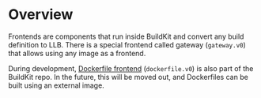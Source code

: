 # Overview

Frontends are components that run inside BuildKit and convert any build
definition to LLB. There is a special frontend called gateway (`gateway.v0`)
that allows using any image as a frontend.

During development, [Dockerfile frontend](dockerfile.md) (`dockerfile.v0`) is
also part of the BuildKit repo. In the future, this will be moved out, and
Dockerfiles can be built using an external image.
